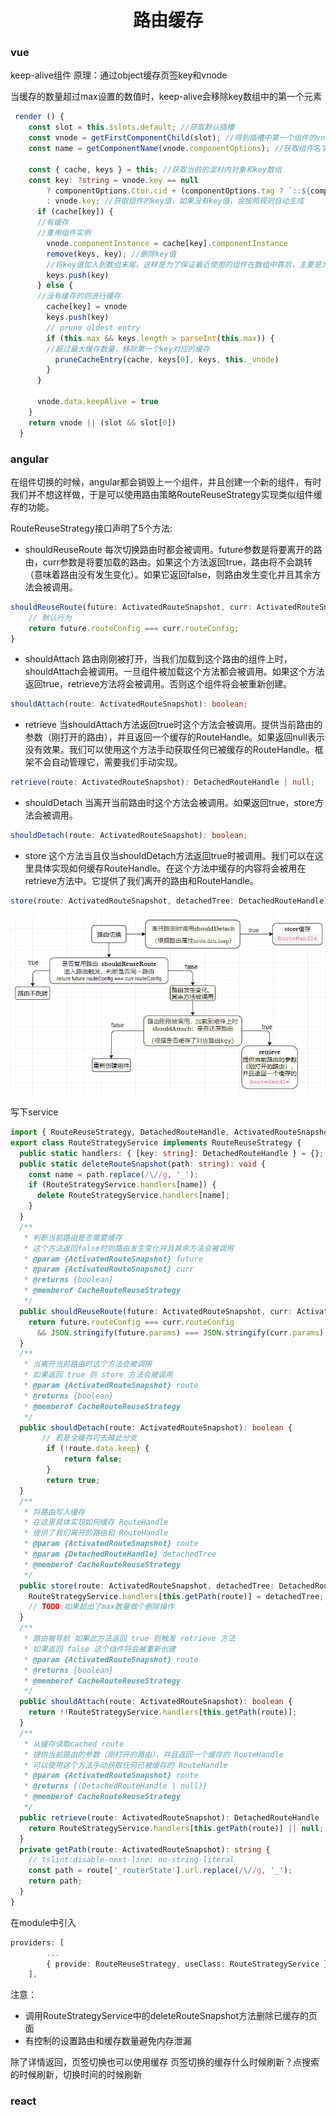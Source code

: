 # <center>路由缓存</center>

### vue
keep-alive组件
原理：通过object缓存页签key和vnode

当缓存的数量超过max设置的数值时，keep-alive会移除key数组中的第一个元素
```ts
 render () {
    const slot = this.$slots.default; //获取默认插槽
    const vnode = getFirstComponentChild(slot); //得到插槽中第一个组件的vnode
    const name = getComponentName(vnode.componentOptions); //获取组件名字
   
    const { cache, keys } = this; //获取当前的混村内对象和key数组
    const key: ?string = vnode.key == null
        ? componentOptions.Ctor.cid + (componentOptions.tag ? `::${componentOptions.tag}` : '')
        : vnode.key; //获取组件的key值，如果没有key值，会按照规则自动生成
      if (cache[key]) {
      //有缓存
      //重用组件实例
        vnode.componentInstance = cache[key].componentInstance    
        remove(keys, key); //删除key值
        //将key值加入到数组末尾，这样是为了保证最近使用的组件在数组中靠后，主要是为了方便设置的max值删除很久没使用的组件
        keys.push(key)
      } else {
      //没有缓存的则进行缓存
        cache[key] = vnode
        keys.push(key)
        // prune oldest entry
        if (this.max && keys.length > parseInt(this.max)) {
        //超过最大缓存数量，移除第一个key对应的缓存
          pruneCacheEntry(cache, keys[0], keys, this._vnode)
        }
      }

      vnode.data.keepAlive = true
    }
    return vnode || (slot && slot[0])
  }
```

### angular
在组件切换的时候，angular都会销毁上一个组件，并且创建一个新的组件，有时我们并不想这样做，于是可以使用路由策略RouteReuseStrategy实现类似组件缓存的功能。

RouteReuseStrategy接口声明了5个方法:

* shouldReuseRoute
每次切换路由时都会被调用。future参数是将要离开的路由，curr参数是将要加载的路由。如果这个方法返回true，路由将不会跳转（意味着路由没有发生变化）。如果它返回false，则路由发生变化并且其余方法会被调用。
```ts
shouldReuseRoute(future: ActivatedRouteSnapshot, curr: ActivatedRouteSnapshot): boolean {
    // 默认行为
    return future.routeConfig === curr.routeConfig;
}
```
* shouldAttach
路由刚刚被打开，当我们加载到这个路由的组件上时，shouldAttach会被调用。一旦组件被加载这个方法都会被调用。如果这个方法返回true，retrieve方法将会被调用。否则这个组件将会被重新创建。
```ts
shouldAttach(route: ActivatedRouteSnapshot): boolean;
```
* retrieve
当shouldAttach方法返回true时这个方法会被调用。提供当前路由的参数（刚打开的路由），并且返回一个缓存的RouteHandle。如果返回null表示没有效果。我们可以使用这个方法手动获取任何已被缓存的RouteHandle。框架不会自动管理它，需要我们手动实现。
```ts
retrieve(route: ActivatedRouteSnapshot): DetachedRouteHandle | null;
```
* shouldDetach
当离开当前路由时这个方法会被调用。如果返回true，store方法会被调用。
```ts
shouldDetach(route: ActivatedRouteSnapshot): boolean;
```
* store
这个方法当且仅当shouldDetach方法返回true时被调用。我们可以在这里具体实现如何缓存RouteHandle。在这个方法中缓存的内容将会被用在retrieve方法中。它提供了我们离开的路由和RouteHandle。
```ts
store(route: ActivatedRouteSnapshot, detachedTree: DetachedRouteHandle): void;
```
![](2022-02-11-18-35-29.png)

写下service
```ts
import { RouteReuseStrategy, DetachedRouteHandle, ActivatedRouteSnapshot } from '@angular/router';
export class RouteStrategyService implements RouteReuseStrategy {
  public static handlers: { [key: string]: DetachedRouteHandle } = {};
  public static deleteRouteSnapshot(path: string): void {
    const name = path.replace(/\//g, '_');
    if (RouteStrategyService.handlers[name]) {
      delete RouteStrategyService.handlers[name];
    }
  }
  /**
   * 判断当前路由是否需要缓存
   * 这个方法返回false时则路由发生变化并且其余方法会被调用
   * @param {ActivatedRouteSnapshot} future
   * @param {ActivatedRouteSnapshot} curr
   * @returns {boolean}
   * @memberof CacheRouteReuseStrategy
   */
  public shouldReuseRoute(future: ActivatedRouteSnapshot, curr: ActivatedRouteSnapshot): boolean {
    return future.routeConfig === curr.routeConfig
      && JSON.stringify(future.params) === JSON.stringify(curr.params);
  }
  /**
   * 当离开当前路由时这个方法会被调用
   * 如果返回 true 则 store 方法会被调用
   * @param {ActivatedRouteSnapshot} route
   * @returns {boolean}
   * @memberof CacheRouteReuseStrategy
   */
  public shouldDetach(route: ActivatedRouteSnapshot): boolean {
       // 若是全缓存可去掉此分支
        if (!route.data.keep) {
            return false;
        }
        return true;
  }
  /**
   * 将路由写入缓存
   * 在这里具体实现如何缓存 RouteHandle
   * 提供了我们离开的路由和 RouteHandle
   * @param {ActivatedRouteSnapshot} route
   * @param {DetachedRouteHandle} detachedTree
   * @memberof CacheRouteReuseStrategy
   */
  public store(route: ActivatedRouteSnapshot, detachedTree: DetachedRouteHandle): void {
    RouteStrategyService.handlers[this.getPath(route)] = detachedTree;
    // TODO:如果超出了max数量做个删除操作
  }
  /**
   * 路由被导航 如果此方法返回 true 则触发 retrieve 方法
   * 如果返回 false 这个组件将会被重新创建
   * @param {ActivatedRouteSnapshot} route
   * @returns {boolean}
   * @memberof CacheRouteReuseStrategy
   */
  public shouldAttach(route: ActivatedRouteSnapshot): boolean {
    return !!RouteStrategyService.handlers[this.getPath(route)];
  }
  /**
   * 从缓存读取cached route
   * 提供当前路由的参数（刚打开的路由），并且返回一个缓存的 RouteHandle
   * 可以使用这个方法手动获取任何已被缓存的 RouteHandle
   * @param {ActivatedRouteSnapshot} route
   * @returns {(DetachedRouteHandle | null)}
   * @memberof CacheRouteReuseStrategy
   */
  public retrieve(route: ActivatedRouteSnapshot): DetachedRouteHandle | null {
    return RouteStrategyService.handlers[this.getPath(route)] || null;
  }
  private getPath(route: ActivatedRouteSnapshot): string {
    // tslint:disable-next-line: no-string-literal
    const path = route['_routerState'].url.replace(/\//g, '_');
    return path;
  }
}
```
在module中引入
```ts
providers: [
        ...
        { provide: RouteReuseStrategy, useClass: RouteStrategyService }
    ],
```
注意：
* 调用RouteStrategyService中的deleteRouteSnapshot方法删除已缓存的页面
* 有控制的设置路由和缓存数量避免内存泄漏

除了详情返回，页签切换也可以使用缓存
页签切换的缓存什么时候刷新？点搜索的时候刷新，切换时间的时候刷新

### react





